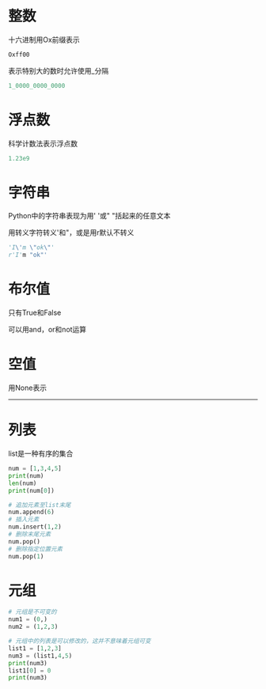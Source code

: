 # 整数

十六进制用Ox前缀表示

```python
Oxff00
```

表示特别大的数时允许使用_分隔

```python
1_0000_0000_0000
```

# 浮点数

科学计数法表示浮点数

```python
1.23e9
```

# 字符串

Python中的字符串表现为用' '或" "括起来的任意文本

用转义字符转义'和"，或是用r默认不转义

```python
'I\'m \"ok\"'
r'I'm "ok"'
```

# 布尔值

只有True和False

可以用and，or和not运算

# 空值

用None表示

---

# 列表

list是一种有序的集合

```python
num = [1,3,4,5]
print(num)
len(num)
print(num[0])

# 追加元素至list末尾
num.append(6)
# 插入元素
num.insert(1,2)
# 删除末尾元素
num.pop()
# 删除指定位置元素
num.pop(1)
```

# 元组

```python
# 元组是不可变的
num1 = (0,)
num2 = (1,2,3)

# 元组中的列表是可以修改的，这并不意味着元组可变
list1 = [1,2,3]
num3 = (list1,4,5)
print(num3)
list1[0] = 0
print(num3)
```

